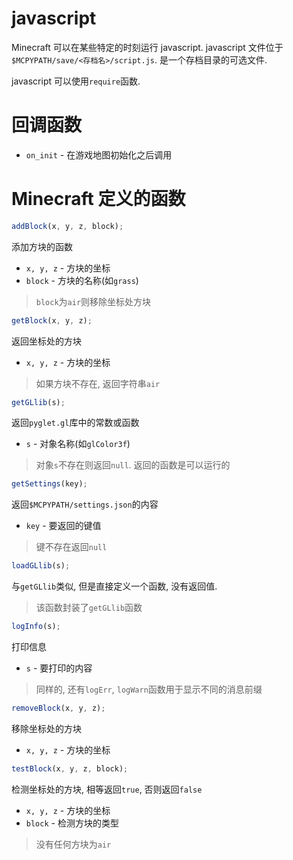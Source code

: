 # javascript
Minecraft 可以在某些特定的时刻运行 javascript. javascript 文件位于`$MCPYPATH/save/<存档名>/script.js`. 是一个存档目录的可选文件.

javascript 可以使用`require`函数.

# 回调函数
- `on_init` - 在游戏地图初始化之后调用

# Minecraft 定义的函数
```javascript
addBlock(x, y, z, block);
```
添加方块的函数

- `x, y, z` - 方块的坐标
- `block` - 方块的名称(如`grass`)
> `block`为`air`则移除坐标处方块

```javascript
getBlock(x, y, z);
```
返回坐标处的方块

- `x, y, z` - 方块的坐标
> 如果方块不存在, 返回字符串`air`

```javascript
getGLlib(s);
```
返回`pyglet.gl`库中的常数或函数

- `s` - 对象名称(如`glColor3f`)
> 对象`s`不存在则返回`null`. 返回的函数是可以运行的

```javascript
getSettings(key);
```
返回`$MCPYPATH/settings.json`的内容

- `key` - 要返回的键值
> 键不存在返回`null`

```javascript
loadGLlib(s);
```
与`getGLlib`类似, 但是直接定义一个函数, 没有返回值.
> 该函数封装了`getGLlib`函数

```javascript
logInfo(s);
```
打印信息

- `s` - 要打印的内容
> 同样的, 还有`logErr`, `logWarn`函数用于显示不同的消息前缀

```javascript
removeBlock(x, y, z);
```
移除坐标处的方块

- `x, y, z` - 方块的坐标

```javascript
testBlock(x, y, z, block);
```
检测坐标处的方块, 相等返回`true`, 否则返回`false`

- `x, y, z` - 方块的坐标
- `block` - 检测方块的类型
> 没有任何方块为`air`
